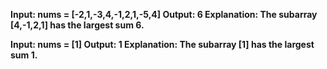 **Input: nums = [-2,1,-3,4,-1,2,1,-5,4]
Output: 6
Explanation: The subarray [4,-1,2,1] has the largest sum 6.**


**Input: nums = [1]
Output: 1
Explanation: The subarray [1] has the largest sum 1.**